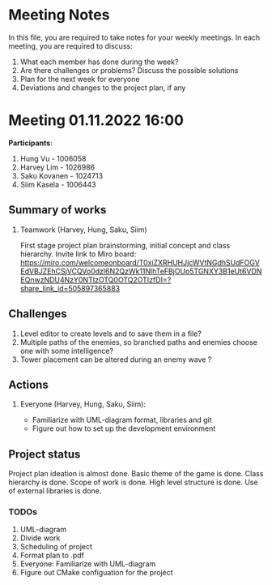 # Meeting Notes
In this file, you are required to take notes for your weekly meetings. 
In each meeting, you are required to discuss:

1. What each member has done during the week?
2. Are there challenges or problems? Discuss the possible solutions
3. Plan for the next week for everyone
4. Deviations and changes to the project plan, if any

# Meeting 01.11.2022 16:00

**Participants**: 
1. Hung Vu - 1006058
2. Harvey Lim - 1026986
3. Saku Kovanen - 1024713
4. Siim Kasela - 1006443 

## Summary of works
1. Teamwork (Harvey, Hung, Saku, Siim) 
   
   First stage project plan brainstorming, initial concept and class hierarchy.
   Invite link to Miro board: https://miro.com/welcomeonboard/T0xiZXRHUHJjcWVtNGdhSUdFOGVEdVBJZEhCSjVCQVo0dzl6N2QzWk11NlhTeFBjOUo5TGNXY3B1eUt6VDNEQnwzNDU4NzY0NTIzOTQ0OTQ2OTIzfDI=?share_link_id=505897365883


## Challenges

1. Level editor to create levels and to save them in a file?
2. Multiple paths of the enemies, so branched paths and enemies choose one with some intelligence? 
3. Tower placement can be altered during an enemy wave ?


## Actions
1. Everyone (Harvey, Hung, Saku, Siim):

   - Familiarize with UML-diagram format, libraries and git
   - Figure out how to set up the development environment   


## Project status 
Project plan ideation is almost done. Basic theme of the game is done. Class hierarchy is done. Scope of work is done. High level structure is done. Use of external libraries is done.
 

### TODOs
1. UML-diagram
2. Divide work
3. Scheduling of project
4. Format plan to .pdf
5. Everyone: Familiarize with UML-diagram
6. Figure out CMake configuation for the project

<!--
# Meeting dd.mm.2021 HH::MM

**Participants**: 
1. Member 1
2. Member 2
3. Member 3
4. Member 4 

## Summary of works
1. Member 1 
   
   Implementing the class XX. Tested the class XX. 
   Results are in `tests/<class-xx-tests>`. Resolved the identified problems.

2. Member 2

   Same as above

3. ...

## Challenges

1. The integration of UI with the monsters requires an abstract interface.
2. ...

## Actions
1. Member 1 is going to look into defining an abstract interface for monsters 
   to enable easy UI integration.
2. Member 2 is going to work with Member 1 to use abstract interface in derived 
   monster classes.
3. Member 2 is going to test the interface.
4. Member 3 is going to use ...

> Please reflect these action decisions in your git commit messages so that 
> your group members and advisor can follow the progress.

## Project status 
Short summary of current project status. 

### TODOs
1. Member 1: Write an action.
2. ...
-->
